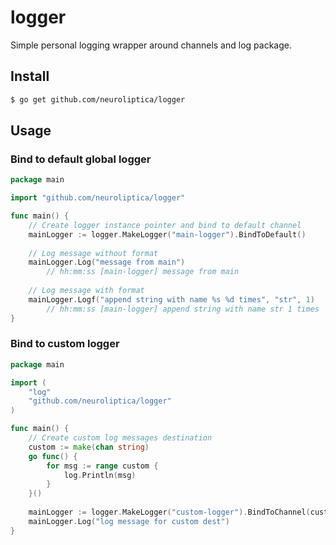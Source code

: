 # logger
Simple personal logging wrapper around channels and log package.

## Install

```bash
$ go get github.com/neuroliptica/logger
```

## Usage

### Bind to default global logger

```go
package main

import "github.com/neuroliptica/logger"

func main() {
    // Create logger instance pointer and bind to default channel
    mainLogger := logger.MakeLogger("main-logger").BindToDefault()
    
    // Log message without format
    mainLogger.Log("message from main")
        // hh:mm:ss [main-logger] message from main
    
    // Log message with format
    mainLogger.Logf("append string with name %s %d times", "str", 1)
        // hh:mm:ss [main-logger] append string with name str 1 times
}
```

### Bind to custom logger

```go
package main

import (
    "log"
    "github.com/neuroliptica/logger"
)

func main() {
    // Create custom log messages destination
    custom := make(chan string)
    go func() {
        for msg := range custom {
            log.Println(msg)
        }
    }()
    
    mainLogger := logger.MakeLogger("custom-logger").BindToChannel(custom)
    mainLogger.Log("log message for custom dest")
}
```
